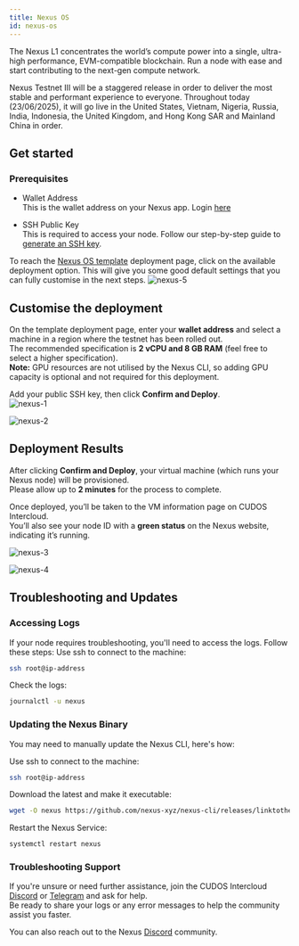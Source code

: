 ```yaml
---
title: Nexus OS
id: nexus-os
---
```

The Nexus L1 concentrates the world’s compute power into a single, ultra-high performance, EVM-compatible blockchain. Run a node with ease and start contributing to the next-gen compute network.

Nexus Testnet III will be a staggered release in order to deliver the most stable and performant experience to everyone. Throughout today (23/06/2025), it will go live in the United States, Vietnam, Nigeria, Russia, India, Indonesia, the United Kingdom, and Hong Kong SAR and Mainland China in order.

## Get started

### Prerequisites

- Wallet Address  
  This is the wallet address on your Nexus app. Login [here](https://app.nexus.xyz/)

- SSH Public Key  
  This is required to access your node. Follow our step-by-step guide to [generate an SSH key](https://docs.cudos.org/docs/cudos-intercloud/usage/via-user-interface/creating-an-ssh-key).
 

To reach the [Nexus OS template](https://intercloud.cudos.org/templates) deployment page, click on the available deployment option. This will give you some good default settings that you can fully customise in the next steps.
![nexus-5](@site/static/img/nexus_5.png)

## Customise the deployment
On the template deployment page, enter your **wallet address** and select a machine in a region where the testnet has been rolled out.  
The recommended specification is **2 vCPU and 8 GB RAM** (feel free to select a higher specification).  
**Note:** GPU resources are not utilised by the Nexus CLI, so adding GPU capacity is optional and not required for this deployment.


Add your public SSH key, then click **Confirm and Deploy**.  
![nexus-1](@site/static/img/nexus_1.png)

![nexus-2](@site/static/img/nexus_2.png)

## Deployment Results

After clicking **Confirm and Deploy**, your virtual machine (which runs your Nexus node) will be provisioned.  
Please allow up to **2 minutes** for the process to complete.

Once deployed, you’ll be taken to the VM information page on CUDOS Intercloud.  
You’ll also see your node ID with a **green status** on the Nexus website, indicating it’s running.

![nexus-3](@site/static/img/nexus_3.png)

![nexus-4](@site/static/img/nexus_4.png)

## Troubleshooting and Updates
### Accessing Logs
If your node requires troubleshooting, you'll need to access the logs. Follow these steps:
Use ssh to connect to the machine:
```bash
ssh root@ip-address
```
Check the logs:
```bash
journalctl -u nexus
```

### Updating the Nexus Binary
You may need to manually update the Nexus CLI, here's how:

Use ssh to connect to the machine:
```bash
ssh root@ip-address
```
Download the latest and make it executable:
```bash
wget -O nexus https://github.com/nexus-xyz/nexus-cli/releases/linktothelatestnexusbinaryforlinuxx86 && chmod +x nexus && mv nexus /usr/local/bin/nexus 
```
Restart the Nexus Service:
```bash
systemctl restart nexus
```

### Troubleshooting Support
If you're unsure or need further assistance, join the CUDOS Intercloud [Discord](https://discord.com/invite/cudos) or [Telegram](https://t.me/cudostelegram) and ask for help.  
Be ready to share your logs or any error messages to help the community assist you faster.

You can also reach out to the Nexus [Discord](https://discord.gg/nexus-xyz) community.